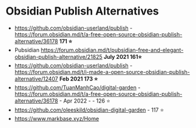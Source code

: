 # Obsidian Publish Alternatives

- https://github.com/obsidian-userland/publish - https://forum.obsidian.md/t/a-free-open-source-obsidian-publish-alternative/36178 **171 ⭐️**
- Pubsidian https://forum.obsidian.md/t/pubsidian-free-and-elegant-obsidian-publish-alternative/21825 **July 2021 161⭐**
- https://github.com/obsidian-userland/publish - https://forum.obsidian.md/t/i-made-a-open-source-obsidian-publish-alternative/12407 **Feb 2021 173 ⭐**
- https://github.com/TuanManhCao/digital-garden - https://forum.obsidian.md/t/a-free-open-source-obsidian-publish-alternative/36178 - Apr 2022 - - 126 ⭐️
- https://github.com/oleeskild/obsidian-digital-garden - 117 ⭐️
- https://www.markbase.xyz/Home